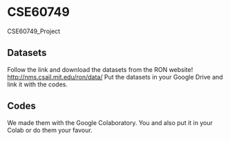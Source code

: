 # CSE60749
CSE60749_Project

## Datasets
Follow the link and download the datasets from the RON website!
http://nms.csail.mit.edu/ron/data/
Put the datasets in your Google Drive and link it with the codes.

## Codes
We made them with the Google Colaboratory.
You and also put it in your Colab or do them your favour.

